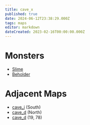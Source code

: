 ```yaml
---
title: cave_x
published: true
date: 2024-06-12T23:38:29.000Z
tags: maps
editor: markdown
dateCreated: 2023-02-16T00:00:00.000Z
---
```



# Monsters
 * [Slime](/monsters/slime)
 * [Beholder](/monsters/beholder)

# Adjacent Maps
 * [cave_i](/maps/cave_i) (South)
 * [cave_d](/maps/cave_d) (North)
 * [cave_d](/maps/cave_d) (19, 78)
